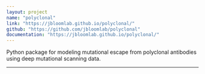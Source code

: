 ```yaml
---
layout: project
name: "polyclonal"
link: "https://jbloomlab.github.io/polyclonal/"
github: "https://github.com/jbloomlab/polyclonal"
documentation: "https://jbloomlab.github.io/polyclonal/"
---
```


Python package for modeling mutational escape from polyclonal antibodies using deep mutational scanning data.

---
